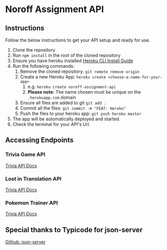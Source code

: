 # Noroff Assignment API

## Instructions
Follow the below instructions to get your API setup and ready for use.

1. Clone the repository
2. Run `npm install` in the root of the cloned repository
3. Ensure you have heroku installed [Heroku CLI Install Guide](https://devcenter.heroku.com/articles/heroku-cli#download-and-install)
4. Run the following commands:
   1. Remove the cloned repository: `git remote remove origin`
   2. Create a new Heroku App: `heroku create <choose-a-name-for-your-app>`
      1. e.g. `heroku create noroff-assignment-api`
      2. **Please note:** The name chosen must be unique on the `.herokuapp.com` domain
   3. Ensure all files are added to git `git add .`
   4. Commit all the files: `git commit -m "FEAT: Heroku"`
   5. Push the files to your heroku app: `git push heroku master`
5. The app will be automatically deployed and started.
6. Check the terminal for your API's Url.

## Accessing Endpoints

### Trivia Game API
[Trivia API Docs](./docs/trivia.md)

### Lost in Translation API
[Trivia API Docs](./docs/lost-in-translation.md)

### Pokemon Trainer API
[Trivia API Docs](./docs/lost-in-translation.md)


## Special thanks to Typicode for json-server

[Github: json-server](https://github.com/typicode/json-server)
